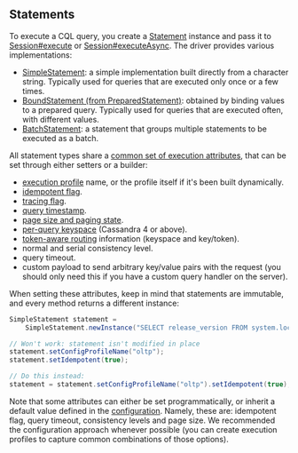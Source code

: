 ## Statements

To execute a CQL query, you  create a [Statement] instance and pass it to
[Session#execute][execute] or [Session#executeAsync][executeAsync]. The driver provides various
implementations:

* [SimpleStatement](simple/): a simple implementation built directly from a character string. 
  Typically used for queries that are executed only once or a few times.
* [BoundStatement (from PreparedStatement)](prepared/): obtained by binding values to a prepared
  query. Typically used for queries that are executed often, with different values.
* [BatchStatement](batch/): a statement that groups multiple statements to be executed as a batch.

All statement types share a [common set of execution attributes][StatementBuilder], that can be set
through either setters or a builder:

* [execution profile](../configuration/) name, or the profile itself if it's been built dynamically.
* [idempotent flag](../idempotence/).
* [tracing flag](../tracing/).
* [query timestamp](../query_timestamps/).
* [page size and paging state](../paging/).
* [per-query keyspace](per_query_keyspace/) (Cassandra 4 or above).
* [token-aware routing](../load_balancing/#token-aware) information (keyspace and key/token).
* normal and serial consistency level.
* query timeout.
* custom payload to send arbitrary key/value pairs with the request (you should only need this if
  you have a custom query handler on the server).

When setting these attributes, keep in mind that statements are immutable, and every method returns
a different instance:

```java
SimpleStatement statement =
    SimpleStatement.newInstance("SELECT release_version FROM system.local");

// Won't work: statement isn't modified in place
statement.setConfigProfileName("oltp");
statement.setIdempotent(true);

// Do this instead:
statement = statement.setConfigProfileName("oltp").setIdempotent(true);
```

Note that some attributes can either be set programmatically, or inherit a default value defined in
the [configuration](../configuration/). Namely, these are: idempotent flag, query timeout,
consistency levels and page size. We recommended the configuration approach whenever possible (you
can create execution profiles to capture common combinations of those options).

[Statement]:        http://docs.datastax.com/en/drivers/java/4.0/com/datastax/oss/driver/api/core/cql/Statement.html
[StatementBuilder]: http://docs.datastax.com/en/drivers/java/4.0/com/datastax/oss/driver/api/core/cql/StatementBuilder.html
[execute]:          http://docs.datastax.com/en/drivers/java/4.0/com/datastax/oss/driver/api/core/session/Session.html#execute-com.datastax.oss.driver.api.core.cql.Statement-
[executeAsync]:     http://docs.datastax.com/en/drivers/java/4.0/com/datastax/oss/driver/api/core/session/Session.html#executeAsync-com.datastax.oss.driver.api.core.cql.Statement-
